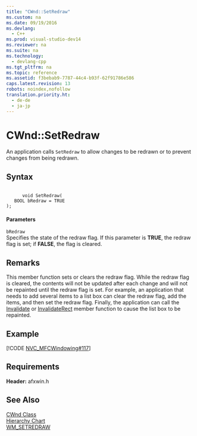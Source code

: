 ```yaml
---
title: "CWnd::SetRedraw"
ms.custom: na
ms.date: 09/19/2016
ms.devlang: 
  - C++
ms.prod: visual-studio-dev14
ms.reviewer: na
ms.suite: na
ms.technology: 
  - devlang-cpp
ms.tgt_pltfrm: na
ms.topic: reference
ms.assetid: f3bebab9-7787-44c4-b93f-62f91786e586
caps.latest.revision: 13
robots: noindex,nofollow
translation.priority.ht: 
  - de-de
  - ja-jp
---
```

# CWnd::SetRedraw
An application calls `SetRedraw` to allow changes to be redrawn or to prevent changes from being redrawn.  
  
## Syntax  
  
```  
  
      void SetRedraw(  
   BOOL bRedraw = TRUE   
);  
```  
  
#### Parameters  
 `bRedraw`  
 Specifies the state of the redraw flag. If this parameter is **TRUE**, the redraw flag is set; if **FALSE**, the flag is cleared.  
  
## Remarks  
 This member function sets or clears the redraw flag. While the redraw flag is cleared, the contents will not be updated after each change and will not be repainted until the redraw flag is set. For example, an application that needs to add several items to a list box can clear the redraw flag, add the items, and then set the redraw flag. Finally, the application can call the [Invalidate](../vs140/CWnd--Invalidate.md) or [InvalidateRect](../vs140/CWnd--InvalidateRect.md) member function to cause the list box to be repainted.  
  
## Example  
 [!CODE [NVC_MFCWindowing#117](../CodeSnippet/VS_Snippets_Cpp/NVC_MFCWindowing#117)]  
  
## Requirements  
 **Header:** afxwin.h  
  
## See Also  
 [CWnd Class](../vs140/CWnd-Class.md)   
 [Hierarchy Chart](../vs140/Hierarchy-Chart.md)   
 [WM_SETREDRAW](http://msdn.microsoft.com/library/windows/desktop/dd145219)